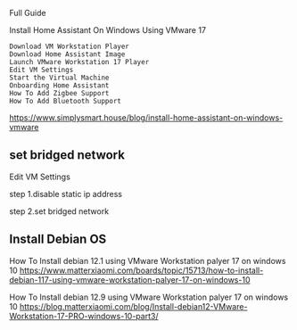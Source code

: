 Full Guide

Install Home Assistant On Windows Using VMware 17

~~~
Download VM Workstation Player
Download Home Assistant Image
Launch VMware Workstation 17 Player
Edit VM Settings
Start the Virtual Machine
Onboarding Home Assistant
How To Add Zigbee Support
How To Add Bluetooth Support
~~~



https://www.simplysmart.house/blog/install-home-assistant-on-windows-vmware


## set bridged network

Edit VM Settings

step 1.disable static ip address

step 2.set bridged network


## Install Debian OS 

How To Install debian 12.1 using VMware Workstation palyer 17 on windows 10
https://www.matterxiaomi.com/boards/topic/15713/how-to-install-debian-117-using-vmware-workstation-palyer-17-on-windows-10

How To Install debian 12.9 using VMware Workstation palyer 17 on windows 10
https://blog.matterxiaomi.com/blog/Install-debian12-VMware-Workstation-17-PRO-windows-10-part3/